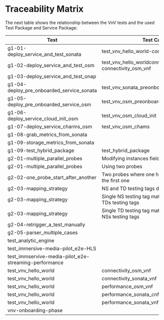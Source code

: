 # Traceability Matrix

The next table shows the relationship between the VnV tests and the used Test Package and Service Package:

| Test | Test Case | Service Package | Test Package|
| --- | --- | --- | --- |
|g1-01-deploy_service_and_test_sonata| test_vnv_hello_world-connectivity_sonata_vnf | NSID1V | TSTPING |
|g1-02-deploy_service_and_test_osm| test_vnv_hello_worldconnectivity_sonata_vnf-connectivity_osm_vnf | NSID1V_cirros_OSM | TSTPING |
|g1-03-deploy_service_and_test_onap||  | TSTPING |
|g1-04-deploy_pre_onboarded_service_sonata| test_vnv_sonata_preonboarded | NSID1V| TSTPING|
|g1-05-deploy_pre_onboarded_service_osm| test_vnv_osm_preonboarded | NSID1V_cirros_OSM | TSTPING |
|g1-06-deploy_service_cloud_init_osm| test_vnv_osm_cloud_init | NS1D1V_cirros_OSM_cloud_init | TSTPING |
|g1-07-deploy_service_charms_osm| test_vnv_osm_chams | NSID1V_osm_charms | TSTPING |
|g1-08-grab_metrics_from_sonata||||
|g1-09-storage_metrics_from_sonata||| |
|g1-09-test_hybrid_package| test_hybrid_package | NSID1V_hybrid | TSTPING |
|g2-01-multiple_parallel_probes| Modifying instances field |NSID1V_cirros_SONATA_no_tags |TSTPING_2_instances_probes||
|g2-01-multiple_parallel_probes| Using two probes |NSID1V_cirros_SONATA_no_tags |TSTPING_2_parallel_probes||
|g2-02-one_probe_start_after_another|Two probes where one has a dependency to the first one|NSID1V_cirros_SONATA_no_tags|TSTPING_dependency_2_probes||
|g2-03-mapping_strategy| NS and TD testing tags don't match |NSID1V_cirros_SONATA_no_tags |TSTPING_testing_tag_not_match ||
|g2-03-mapping_strategy| Single NS testing tag matches with multiple TDs testing tags|NSID1V_cirros_SONATA_NS_testing_tag_matches_multiple_TD_testing_tag|TSTPING_NS_testing_tag_matches_multiple_TD_testing_tag_1, TSTPING_NS_testing_tag_matches_multiple_TD_testing_tag_2|
|g2-03-mapping_strategy| Single TD testing tag matches with multiple NSs testing tags|NSID1V_cirros_SONATA_TD_testing_tag_matches_multiple_NS_testing_tag_1, NSIMPSP_TD_testing_tag_matches_multiple_NS_testing_tag_2|TSTPING_TD_testing_tag_matches_multiple_NS_testing_tag|
|g2-04-retrigger_a_test_manually| |NSID1V_cirros_SONATA_no_tags |TSTPING_2_instances_probes|
|g2-05-parser_multiple_cases| |NSIMPSP_no_tags |TSTIMPSP_parser_multiple_cases||
|test_analytic_engine| | NSIMPSP| TSTIMPSP |
|test_immersive-media-pilot_e2e-HLS| | NSIMPSP | TSTIMHLS |
|test_immservive-media-pilot_e2e-streaming-performance | | NSIMPSP | TSTIMPSP |
|test_vnv_hello_world | connectivity_osm_vnf | NSID1V_cirros_OSM | TSTPING |
|test_vnv_hello_world | connectivity_sonata_vnf | NSID1V | TSTPING |
|test_vnv_hello_world | performance_osm_vnf | ?? | ?? |
|test_vnv_hello_world | performance_sonata_cnf | NSINDP1C | TSTINDP |
|test_vnv_hello_world | performance_sonata_vnf | NSIMPSP | TSTIMPSP |
|vnv-onboarding-phase| | - | - |
